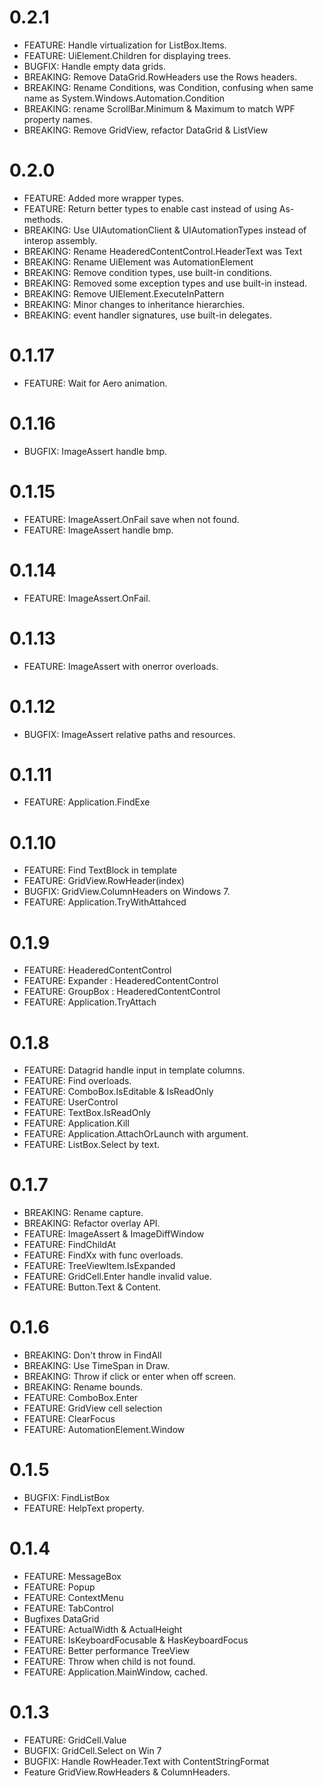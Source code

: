 # 0.2.1
* FEATURE: Handle virtualization for ListBox.Items.
* FEATURE: UiElement.Children for displaying trees.
* BUGFIX: Handle empty data grids.
* BREAKING: Remove DataGrid.RowHeaders use the Rows headers.
* BREAKING: Rename Conditions, was Condition, confusing when same name as System.Windows.Automation.Condition
* BREAKING: rename ScrollBar.Minimum & Maximum to match WPF property names.
* BREAKING: Remove GridView, refactor DataGrid & ListView

# 0.2.0
* FEATURE: Added more wrapper types.
* FEATURE: Return better types to enable cast instead of using As-methods.
* BREAKING: Use UIAutomationClient & UIAutomationTypes instead of interop assembly.
* BREAKING: Rename HeaderedContentControl.HeaderText was Text
* BREAKING: Rename UiElement was AutomationElement
* BREAKING: Remove condition types, use built-in conditions.
* BREAKING: Removed some exception types and use built-in instead.
* BREAKING: Remove UIElement.ExecuteInPattern
* BREAKING: Minor changes to inheritance hierarchies.
* BREAKING: event handler signatures, use built-in delegates.

# 0.1.17
* FEATURE: Wait for Aero animation.

# 0.1.16
* BUGFIX: ImageAssert handle bmp.

# 0.1.15
* FEATURE: ImageAssert.OnFail save when not found.
* FEATURE: ImageAssert handle bmp.

# 0.1.14
* FEATURE: ImageAssert.OnFail.

# 0.1.13
* FEATURE: ImageAssert with onerror overloads.

# 0.1.12
* BUGFIX: ImageAssert relative paths and resources.

# 0.1.11
* FEATURE: Application.FindExe

# 0.1.10
* FEATURE: Find TextBlock in template
* FEATURE: GridView.RowHeader(index)
* BUGFIX: GridView.ColumnHeaders on Windows 7.
* FEATURE: Application.TryWithAttahced

# 0.1.9
* FEATURE: HeaderedContentControl
* FEATURE: Expander : HeaderedContentControl
* FEATURE: GroupBox : HeaderedContentControl
* FEATURE: Application.TryAttach

# 0.1.8
* FEATURE: Datagrid handle input in template columns.
* FEATURE: Find overloads.
* FEATURE: ComboBox.IsEditable & IsReadOnly
* FEATURE: UserControl
* FEATURE: TextBox.IsReadOnly
* FEATURE: Application.Kill
* FEATURE: Application.AttachOrLaunch with argument.
* FEATURE: ListBox.Select by text.

# 0.1.7
* BREAKING: Rename capture.
* BREAKING: Refactor overlay API.
* FEATURE: ImageAssert & ImageDiffWindow
* FEATURE: FindChildAt
* FEATURE: FindXx with func overloads.
* FEATURE: TreeViewItem.IsExpanded
* FEATURE: GridCell.Enter handle invalid value.
* FEATURE: Button.Text & Content.

# 0.1.6
* BREAKING: Don't throw in FindAll
* BREAKING: Use TimeSpan in Draw.
* BREAKING: Throw if click or enter when off screen.
* BREAKING: Rename bounds.
* FEATURE: ComboBox.Enter
* FEATURE: GridView cell selection
* FEATURE: ClearFocus
* FEATURE: AutomationElement.Window

# 0.1.5
* BUGFIX: FindListBox
* FEATURE: HelpText property.

# 0.1.4
* FEATURE: MessageBox
* FEATURE: Popup
* FEATURE: ContextMenu
* FEATURE: TabControl
* Bugfixes DataGrid
* FEATURE: ActualWidth & ActualHeight
* FEATURE: IsKeyboardFocusable & HasKeyboardFocus
* FEATURE: Better performance TreeView
* FEATURE: Throw when child is not found.
* FEATURE: Application.MainWindow, cached.

# 0.1.3
* FEATURE: GridCell.Value
* BUGFIX: GridCell.Select on Win 7
* BUGFIX: Handle RowHeader.Text with ContentStringFormat
* Feature GridView.RowHeaders & ColumnHeaders.